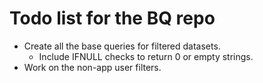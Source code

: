 # Todo list for the BQ repo
- Create all the base queries for filtered datasets.
    - Include IFNULL checks to return 0 or empty strings.
- Work on the non-app user filters.